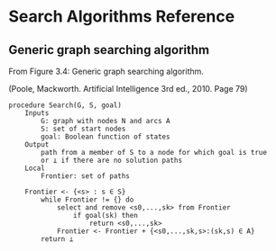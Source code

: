# Search Algorithms Reference

## Generic graph searching algorithm

From Figure 3.4: Generic graph searching algorithm.

(Poole, Mackworth. Artificial Intelligence 3rd ed., 2010. Page 79)

```
procedure Search(G, S, goal)
	Inputs
		G: graph with nodes N and arcs A
		S: set of start nodes
		goal: Boolean function of states
	Output
		path from a member of S to a node for which goal is true
		or ⊥ if there are no solution paths
	Local
		Frontier: set of paths

	Frontier <- {<s> : s ∈ S}
		while Frontier != {} do
			select and remove <s0,...,sk> from Frontier
				if goal(sk) then
					return <s0,...,sk>
			Frontier <- Frontier + {<s0,...,sk,s>:(sk,s) ∈ A}
		return ⊥
```

